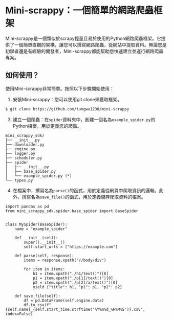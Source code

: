 Mini-scrappy：一個簡單的網路爬蟲框架
======================================

Mini-scrappy是一個類似於scrapy輕量且易於使用的Python網路爬蟲框架。它提供了一個簡單直觀的架構，讓您可以撰寫網路爬蟲，從網站中提取資料。無論您是初學者還是有經驗的開發者，Mini-scrappy都能幫助您快速建立並運行網路爬蟲專案。

如何使用？
---------------

使用Mini-scrappy非常簡單。按照以下步驟開始使用：

1. 安裝Mini-scrappy：您可以使用git clone來獲取框架。
```zsh
$ git clone https://github.com/tungwu1230/mini-scrappy
```

3. 建立一個爬蟲：在`spider`資料夾中，創建一個名為`example_spider.py`的Python檔案，用於定義您的爬蟲。
```commandline
mini_scrappy_sdk/
├── __init__.py
├── downloader.py
├── engine.py
├── logger.py
├── scheduler.py
├── spider
│   ├── __init__.py
│   ├── base_spider.py
│   └── example_spider.py (*)
└── types.py
```

4. 在檔案中，撰寫名為`parse()`的函式，用於定義從網頁中爬取資訊的邏輯。此外，撰寫名為`save_file()`的函式，用於定義儲存爬取資料的檔案。

```python3
import pandas as pd
from mini_scrappy_sdk.spider.base_spider import BaseSpider


class MySpider(BaseSpider):
    name = "example_spider"

    def __init__(self):
        super().__init__()
        self.start_urls = ["https://example.com"]

    def parse(self, response):
        items = response.xpath("//body/div")

        for item in items:
            h1 = item.xpath("./h1/text()")[0]
            p1 = item.xpath("./p[1]/text()")[0]
            p2 = item.xpath("./p[2]/a/text()")[0]
            yield {"title": h1, "p1": p1, "p2": p2}

    def save_file(self):
        df = pd.DataFrame(self.engine.data)
        df.to_csv(f"{self.name}_{self.start_time.strftime('%Y%m%d_%H%M%S')}.csv", index=False)
```
